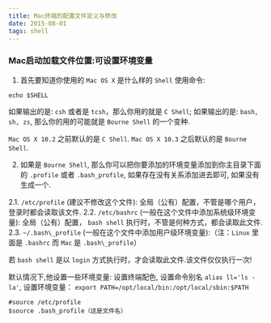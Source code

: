 ```yaml
---
title: Mac终端的配置文件定义与修改
date: 2015-08-01
tags: shell
---
```


### Mac启动加载文件位置:可设置环境变量
1. 首先要知道你使用的 `Mac OS X` 是什么样的 `Shell`
使用命令:

```vim
echo $SHELL
```

如果输出的是: `csh` 或者是 `tcsh`，那么你用的就是 `C Shell`;
如果输出的是: `bash, sh, zs`, 那么你的用的可能就是 `Bourne Shell` 的一个变种.

`Mac OS X 10.2` 之前默认的是 `C Shell`. `Mac OS X 10.3` 之后默认的是 `Bourne Shell`.

2. 如果是 `Bourne Shell`, 那么你可以把你要添加的环境变量添加到你主目录下面的 `.profile` 或者 `.bash_profile`,
如果存在没有关系添加进去即可, 如果没有生成一个.

2.1. `/etc/profile` (建议不修改这个文件): 全局（公有）配置，不管是哪个用户，登录时都会读取该文件.
2.2. `/etc/bashrc` (一般在这个文件中添加系统级环境变量): 全局（公有）配置， `bash shell` 执行时，不管是何种方式，都会读取此文件.
2.3. `~/.bash\_profile` (一般在这个文件中添加用户级环境变量):（注：`Linux` 里面是 `.bashrc` 而 `Mac` 是 `.bash\_profile`）

若 `bash shell` 是以 `login` 方式执行时，才会读取此文件.该文件仅仅执行一次!

默认情况下,他设置一些环境变量: 设置终端配色, 设置命令别名 `alias ll='ls -la'`,
设置环境变量： `export PATH=/opt/local/bin:/opt/local/sbin:$PATH`

```vim
#source /etc/profile
$source .bash_profile（这是文件名）
```
